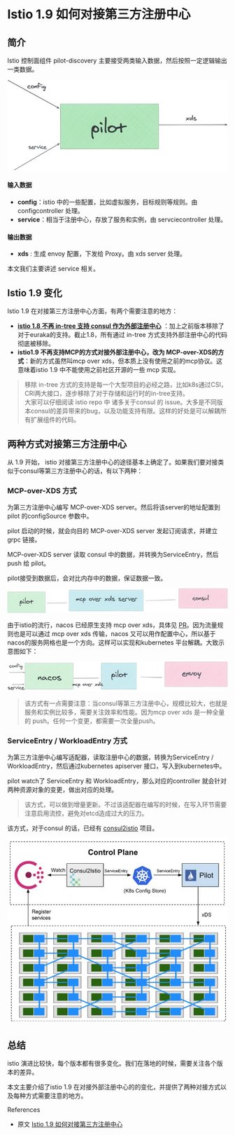 # Istio 1.9 如何对接第三方注册中心

## 简介

Istio 控制面组件 pilot-discovery 主要接受两类输入数据，然后按照一定逻辑输出一类数据。

![](../.gitbook/assets/image%20%2869%29.png)

#### 输入数据

* **config**：istio 中的一些配置，比如虚拟服务，目标规则等规则。由 configcontroller 处理。
* **service**：相当于注册中心，存放了服务和实例，由 servciecontroller 处理。

#### 输出数据

* **xds** : 生成 envoy 配置，下发给 Proxy。由 xds server 处理。

本文我们主要讲述 service 相关。

## Istio 1.9 变化

Istio 1.9 在对接第三方注册中心方面，有两个需要注意的地方：

* [**istio 1.8 不再 in-tree 支持 consul 作为外部注册中心**](https://link.zhihu.com/?target=https%3A//github.com/istio/istio/pull/25521) ：加上之前版本移除了对于euraka的支持。截止1.8，所有通过 in-tree 方式支持外部注册中心的代码彻底被移除。
* **istio1.9 不再支持MCP的方式对接外部注册中心，改为 MCP-over-XDS的方式**：新的方式虽然叫mcp over xds，但本质上没有使用之前的mcp协议。这意味着istio 1.9 中不能使用之前社区开源的一些 mcp 实现。

> 移除 in-tree 方式的支持是每一个大型项目的必经之路，比如k8s通过CSI，CRI两大接口，逐步移除了对于存储和运行时的in-tree支持。  
> 大家可以仔细阅读 istio repo 中 诸多关于consul 的 issue。大多是不同版本consul的差异带来的bug，以及功能支持有限。这样的好处是可以解耦所有扩展组件的代码。

## 两种方式对接第三方注册中心

从 1.9 开始， istio 对接第三方注册中心的途径基本上确定了。如果我们要对接类似于consul等第三方注册中心的话，有以下两种：

### MCP-over-XDS 方式

为第三方注册中心编写 MCP-over-XDS server。然后将该server的地址配置到pilot 的configSource 参数中。

pilot 启动的时候，就会向目的 MCP-over-XDS server 发起订阅请求，并建立 grpc 链接。

MCP-over-XDS server 读取 consul 中的数据，并转换为ServiceEntry，然后 push 给 pilot。

pilot接受到数据后，会对比内存中的数据，保证数据一致。

![](../.gitbook/assets/image%20%2870%29.png)

由于istio的流行，nacos 已经原生支持 mcp over xds，具体见 [PR](https://link.zhihu.com/?target=https%3A//github.com/alibaba/nacos/pull/5124)。因为流量规则也是可以通过 mcp over xds 传输，nacos 又可以用作配置中心，所以基于nacos的服务网格也是一个方向。这样可以实现和kubernetes 平台解耦。大致示意图如下：

![](../.gitbook/assets/image%20%2868%29.png)

> 该方式有一点需要注意：当consul等第三方注册中心，规模比较大，也就是服务和实例比较多，需要关注效率和性能。因为mcp over xds 是一种全量的 push。任何一个变更，都需要一次全量push。

### ServiceEntry / WorkloadEntry 方式

为第三方注册中心编写适配器，读取注册中心的数据，转换为ServiceEntry / WorkloadEntry，然后通过kubernetes apiserver 接口，写入到kubernetes中。

pilot watch了 ServiceEntry 和 WorkloadEntry，那么对应的controller 就会针对两种资源对象的变更，做出对应的处理。

> 该方式，可以做到增量更新。不过该适配器在编写的时候，在写入环节需要注意启用流控，避免对etcd造成过大的压力。

该方式，对于consul 的话，已经有 [consul2istio](https://link.zhihu.com/?target=https%3A//github.com/aeraki-framework/consul2istio) 项目。

![](../.gitbook/assets/image%20%2871%29.png)

## 总结

istio 演进比较快，每个版本都有很多变化。我们在落地的时候，需要关注各个版本的差异。

本文主要介绍了istio 1.9 在对接外部注册中心的的变化，并提供了两种对接方式以及每种方式需要注意的地方。



References

* 原文 [Istio 1.9 如何对接第三方注册中心](https://zhuanlan.zhihu.com/p/371085990)

